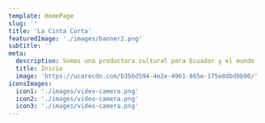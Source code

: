 ```yaml
---
template: HomePage
slug: ''
title: 'La Cinta Corta'
featuredImage: './images/banner2.png'
subtitle: ''
meta:
  description: Somos una productora cultural para Ecuador y el mundo
  title: Inicio
  image: 'https://ucarecdn.com/b3bbd594-4e2e-4961-865e-175e8dbd0b90/'
iconsImages:
  icon1: './images/video-camera.png'
  icon2: './images/video-camera.png'
  icon3: './images/video-camera.png'
---
```

